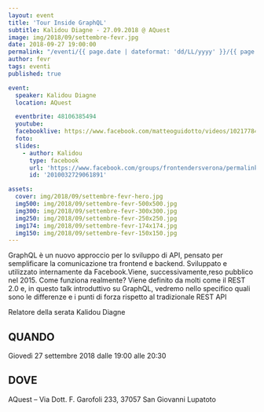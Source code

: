 ```yaml
---
layout: event
title: 'Tour Inside GraphQL'
subtitle: Kalidou Diagne - 27.09.2018 @ AQuest
image: img/2018/09/settembre-fevr.jpg
date: 2018-09-27 19:00:00
permalink: "/eventi/{{ page.date | dateformat: 'dd/LL/yyyy' }}/{{ page.fileSlug | slug }}/index.html"
author: fevr
tags: eventi
published: true

event:
  speaker: Kalidou Diagne
  location: AQuest

  eventbrite: 48106385494
  youtube:
  facebooklive: https://www.facebook.com/matteoguidotto/videos/10217784002095661/
  foto:
  slides:
    - author: Kalidou
      type: facebook
      url: 'https://www.facebook.com/groups/frontendersverona/permalink/2010032729061891/'
      id: '2010032729061891'

assets:
  cover: img/2018/09/settembre-fevr-hero.jpg
  img500: img/2018/09/settembre-fevr-500x500.jpg
  img300: img/2018/09/settembre-fevr-300x300.jpg
  img250: img/2018/09/settembre-fevr-250x250.jpg
  img174: img/2018/09/settembre-fevr-174x174.jpg
  img150: img/2018/09/settembre-fevr-150x150.jpg
---
```


GraphQL è un nuovo approccio per lo sviluppo di API, pensato per semplificare la comunicazione tra frontend e backend. Sviluppato e utilizzato internamente da Facebook.Viene, successivamente,reso pubblico nel 2015.
Come funziona realmente? Viene definito da molti come il REST 2.0 e, in questo talk introduttivo su GraphQL, vedremo nello specifico quali sono le differenze e i punti di forza rispetto al tradizionale REST API

Relatore della serata Kalidou Diagne

## QUANDO

Giovedì 27 settembre 2018 dalle 19:00 alle 20:30

## DOVE

AQuest – Via Dott. F. Garofoli 233, 37057 San Giovanni Lupatoto
